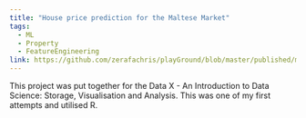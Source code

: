```yaml
---
title: "House price prediction for the Maltese Market"
tags:
  - ML
  - Property
  - FeatureEngineering
link: https://github.com/zerafachris/playGround/blob/master/published/maltaHousePricing/readme.md
---
```


This project was put together for the Data X - An Introduction to Data Science: Storage, Visualisation and Analysis. This was one of my first attempts and utilised R.
